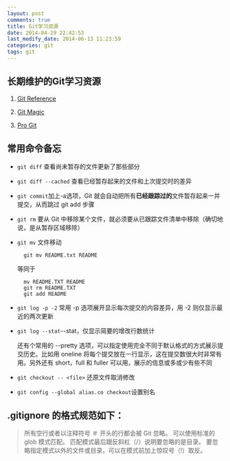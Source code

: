 ```yaml
---
layout: post
comments: true
title: Git学习资源
date: 2014-04-29 22:42:53
last_modify_date: 2014-06-13 11:23:59 
categories: git
tags: git
---
```


## 长期维护的Git学习资源 ##

1. [Git Reference](http://gitref.org/)

2. [Git Magic](http://www-cs-students.stanford.edu/~blynn/gitmagic/intl/zh_cn/index.html)

3. [Pro Git](http://git-scm.com/book/)



## 常用命令备忘 ##

- `git diff` 查看尚未暂存的文件更新了那些部分

- `git diff --cached` 查看已经暂存起来的文件和上次提交时的差异

- `git commit`加上-a选项，Git 就会自动把所有**已经跟踪过的**文件暂存起来一并提交，从而跳过 git add 步骤

- `git rm` 要从 Git 中移除某个文件，就必须要从已跟踪文件清单中移除（确切地说，是从暂存区域移除）

- `git mv` 文件移动

		git mv README.txt README

	等同于

		mv README.TXT README
		git rm README.TXT
		git add README

- `git log -p -2` 常用 -p 选项展开显示每次提交的内容差异，用 -2 则仅显示最近的两次更新

- `git log --stat`--stat，仅显示简要的增改行数统计

	还有个常用的 --pretty 选项，可以指定使用完全不同于默认格式的方式展示提交历史。比如用 oneline 将每个提交放在一行显示，这在提交数很大时非常有用。另外还有 short，full 和 fuller 可以用，展示的信息或多或少有些不同

- `git checkout -- <file>` 还原文件取消修改

- `git config --global alias.co checkout`设置别名

## .gitignore 的格式规范如下： ##

> 所有空行或者以注释符号 ＃ 开头的行都会被 Git 忽略。
> 可以使用标准的 glob 模式匹配。
> 匹配模式最后跟反斜杠（/）说明要忽略的是目录。
> 要忽略指定模式以外的文件或目录，可以在模式前加上惊叹号（!）取反。